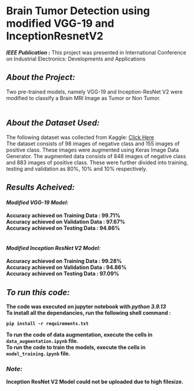 # Brain Tumor Detection using modified VGG-19 and InceptionResnetV2

***IEEE Publication :*** This project was presented in International Conference on Industrial Electronics: Developments and Applications

## ***About the Project:***
Two pre-trained models, namely VGG-19 and Inception-ResNet V2 were modified to classify a Brain MRI Image as Tumor or Non Tumor.<br/><br/>

## ***About the Dataset Used:***
The following dataset was collected from Kaggle: <a href="https://www.kaggle.com/datasets/navoneel/brain-mri-images-for-brain-tumor-detection">Click Here</a><br/>
The dataset consists of 98 images of negative class and 155 images of positive class. These images were augmented using Keras Image Data Generator. The augmented data consists of 848 images of negative class and 883 images of positive class. These were further divided into training, testing and validation as 80%, 10% and 10% respectively.

## ***Results Acheived:***
#### ***<b>Modified VGG-19 Model:<b/>***
Accuracy achieved on Training Data : 99.71%<br/>
Accuracy achieved on Validation Data : 97.67%<br/>
Accuracy achieved on Testing Data : 94.86%<br/><br/>

#### ***<b>Modified Inception ResNet V2 Model:<b/>***
Accuracy achieved on Training Data : 99.28%<br/>
Accuracy achieved on Validation Data : 94.86%<br/>
Accuracy achieved on Testing Data : 97.09%<br/>

## ***To run this code:***
The code was executed on jupyter notebook with ***<b>python 3.9.13<b/>***<br/>
To install all the dependancies, run the following shell command :<br/>
```
pip install -r requirements.txt
```
To run the code of data augmentation, execute the cells in ```data_augmentation.ipynb``` file.<br/>
To run the code to train the models, execute the cells in ```model_training.ipynb``` file. <br/>

### ***Note:***
Inception ResNet V2 Model could not be uploaded due to high filesize.
